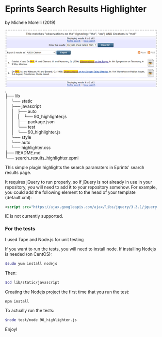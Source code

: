 # Eprints Search Results Highlighter #
by Michele Morelli (2019)

![Eprints Search Results Highlighter](img/search_highlighter.png)
.  
├── lib  
│   └── static  
│       ├── javascript  
│       │   ├── auto  
│       │   │   └── 90_highlighter.js  
│       │   ├── package.json  
│       │   └── test  
│       │       └── 90_highlighter.js  
│       └── style  
│           └── auto  
│               └── highlighter.css  
├── README.md  
└── search_results_highlighter.epmi 


This simple plugin highlights the search paramaters in Eprints' search results page.

It requires jQuery to run properly, so if jQuery is not already in use in 
your repository, you will need to add it to your repository somehow. 
For example, you could add the following element to the head of your 
template (default.xml):

```xml
<script src="https://ajax.googleapis.com/ajax/libs/jquery/3.3.1/jquery.min.js"></script>
```
IE is not currently supported.

### For the tests ###
I used Tape and Node.js for unit testing 

If you want to run the tests, you will need to install node.
If installing Nodejs is needed (on CentOS):
```bash
$sudo yum install nodejs
```
Then:
```bash
$cd lib/static/javascript
```

Creating the Nodejs project the first time that you run the test:
```bash
npm install
```

To actually run the tests:
```bash
$node test/node 90_highlighter.js
```

Enjoy!
